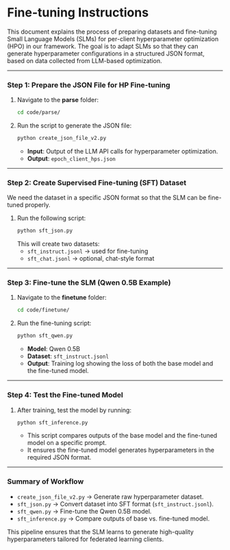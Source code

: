 # Fine-tuning Instructions

This document explains the process of preparing datasets and fine-tuning Small Language Models (SLMs) for per-client hyperparameter optimization (HPO) in our framework. The goal is to adapt SLMs so that they can generate hyperparameter configurations in a structured JSON format, based on data collected from LLM-based optimization.

***

### Step 1: Prepare the JSON File for HP Fine-tuning

1.  Navigate to the **parse** folder:
    ```bash
    cd code/parse/
    ```
2.  Run the script to generate the JSON file:
    ```bash
    python create_json_file_v2.py
    ```
    * **Input**: Output of the LLM API calls for hyperparameter optimization.
    * **Output**: `epoch_client_hps.json`

***

### Step 2: Create Supervised Fine-tuning (SFT) Dataset

We need the dataset in a specific JSON format so that the SLM can be fine-tuned properly.

1.  Run the following script:
    ```bash
    python sft_json.py
    ```
    This will create two datasets:
    * `sft_instruct.jsonl` → used for fine-tuning
    * `sft_chat.jsonl` → optional, chat-style format

***

### Step 3: Fine-tune the SLM (Qwen 0.5B Example)

1.  Navigate to the **finetune** folder:
    ```bash
    cd code/finetune/
    ```
2.  Run the fine-tuning script:
    ```bash
    python sft_qwen.py
    ```
    * **Model**: Qwen 0.5B
    * **Dataset**: `sft_instruct.jsonl`
    * **Output**: Training log showing the loss of both the base model and the fine-tuned model.

***

### Step 4: Test the Fine-tuned Model

1.  After training, test the model by running:
    ```bash
    python sft_inference.py
    ```
    * This script compares outputs of the base model and the fine-tuned model on a specific prompt.
    * It ensures the fine-tuned model generates hyperparameters in the required JSON format.

***

### Summary of Workflow

* `create_json_file_v2.py` → Generate raw hyperparameter dataset.
* `sft_json.py` → Convert dataset into SFT format (`sft_instruct.jsonl`).
* `sft_qwen.py` → Fine-tune the Qwen 0.5B model.
* `sft_inference.py` → Compare outputs of base vs. fine-tuned model.

This pipeline ensures that the SLM learns to generate high-quality hyperparameters tailored for federated learning clients.